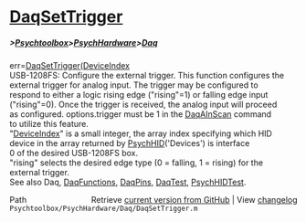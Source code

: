 # [DaqSetTrigger](DaqSetTrigger)
##### >[Psychtoolbox](Psychtoolbox)>[PsychHardware](PsychHardware)>[Daq](Daq)

err=[DaqSetTrigger](DaqSetTrigger)[(DeviceIndex]((DeviceIndex),rising)  
USB-1208FS: Configure the external trigger. This function configures the  
external trigger for analog input. The trigger may be configured to  
respond to either a logic rising edge ("rising"=1) or falling edge input  
("rising"=0). Once the trigger is received, the analog input will proceed  
as configured. options.trigger must be 1 in the [DaqAInScan](DaqAInScan) command  
to utilize this feature.   
"[DeviceIndex](DeviceIndex)" is a small integer, the array index specifying which HID  
        device in the array returned by [PsychHID](PsychHID)('Devices') is interface  
        0 of the desired USB-1208FS box.  
"rising" selects the desired edge type (0 = falling, 1 = rising) for the   
        external trigger.  
See also Daq, [DaqFunctions](DaqFunctions), [DaqPins](DaqPins), [DaqTest](DaqTest), [PsychHIDTest](PsychHIDTest).  




<div class="code_header" style="text-align:right;">
  <span style="float:left;">Path&nbsp;&nbsp;</span> <span class="counter">Retrieve <a href=
  "https://raw.github.com/Psychtoolbox-3/Psychtoolbox-3/beta/Psychtoolbox/PsychHardware/Daq/DaqSetTrigger.m">current version from GitHub</a> | View <a href=
  "https://github.com/Psychtoolbox-3/Psychtoolbox-3/commits/beta/Psychtoolbox/PsychHardware/Daq/DaqSetTrigger.m">changelog</a></span>
</div>
<div class="code">
  <code>Psychtoolbox/PsychHardware/Daq/DaqSetTrigger.m</code>
</div>

